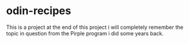 # odin-recipes
This is a project 
at the end of this project i will completely remember the topic in question from the Pirple program i did some years back.
